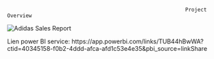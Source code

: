                                                               Project Overview

![Adidas Sales Report](https://github.com/Sabry-92/Adidas_Dashboard/assets/122034977/3bf73f80-86e7-4c4f-a7ee-3d666939bf1d)

<p>Lien power BI service:
https://app.powerbi.com/links/TUB44hBwWA?ctid=40345158-f0b2-4ddd-afca-afd1c53e4e35&pbi_source=linkShare
<p>   
